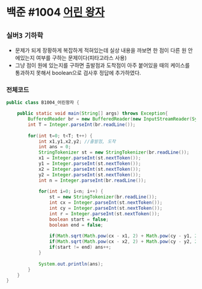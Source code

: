 # 백준 #1004 [어린 왕자](https://www.acmicpc.net/problem/1004)
`실버3` `기하학`
---
- 문제가 되게 장황하게 복잡하게 적혀있는데 실상 내용을 까보면 한 점이 다른 원 안에있는지 여부를 구하는 문제이다(피타고라스 사용)
- 그냥 점이 원에 있는지를 구하면 출발점과 도착점이 아주 붙어있을 때의 케이스를 통과하지 못해서 boolean으로 검사후 정답에 추가하였다.

### 전체코드
```java
public class B1004_어린왕자 {

	public static void main(String[] args) throws Exception{
		BufferedReader br = new BufferedReader(new InputStreamReader(System.in));
		int T = Integer.parseInt(br.readLine());
		
		for(int t=0; t<T; t++) {
			int x1,y1,x2,y2; //출발점, 도착
			int ans = 0;
			StringTokenizer st = new StringTokenizer(br.readLine());
			x1 = Integer.parseInt(st.nextToken());
			y1 = Integer.parseInt(st.nextToken());
			x2 = Integer.parseInt(st.nextToken());
			y2 = Integer.parseInt(st.nextToken());
			int n = Integer.parseInt(br.readLine());
			
			for(int i=0; i<n; i++) {
				st = new StringTokenizer(br.readLine());
				int cx = Integer.parseInt(st.nextToken());
				int cy = Integer.parseInt(st.nextToken());
				int r = Integer.parseInt(st.nextToken());
				boolean start = false;
				boolean end = false;
				
				if(Math.sqrt(Math.pow(cx - x1, 2) + Math.pow(cy - y1, 2)) < r) start = true;
				if(Math.sqrt(Math.pow(cx - x2, 2) + Math.pow(cy - y2, 2)) < r) end = true;
				if(start != end) ans++;
			}
			
			System.out.println(ans);
		}
	}
}

```
